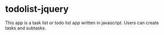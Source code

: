 # todolist-jquery

This app is a task list or todo list app written in javascript.  Users can create tasks and subtasks.
